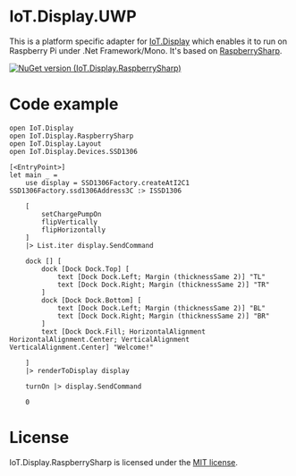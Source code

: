 # IoT.Display.UWP
This is a platform specific adapter for [IoT.Display](https://github.com/serhiiz/IoT.Display) which enables it to run on Raspberry Pi under .Net Framework/Mono. It's based on [RaspberrySharp](https://github.com/JTrotta/RaspberrySharp).

[![NuGet version (IoT.Display.RaspberrySharp)](https://img.shields.io/nuget/v/IoT.Display.RaspberrySharp.svg?style=flat-square)](https://www.nuget.org/packages/IoT.Display.RaspberrySharp/)

# Code example
```F#
open IoT.Display
open IoT.Display.RaspberrySharp
open IoT.Display.Layout
open IoT.Display.Devices.SSD1306

[<EntryPoint>]
let main _ =
    use display = SSD1306Factory.createAtI2C1 SSD1306Factory.ssd1306Address3C :> ISSD1306

    [
        setChargePumpOn 
        flipVertically 
        flipHorizontally 
    ] 
    |> List.iter display.SendCommand

    dock [] [
        dock [Dock Dock.Top] [
            text [Dock Dock.Left; Margin (thicknessSame 2)] "TL"
            text [Dock Dock.Right; Margin (thicknessSame 2)] "TR"
        ]
        dock [Dock Dock.Bottom] [
            text [Dock Dock.Left; Margin (thicknessSame 2)] "BL"
            text [Dock Dock.Right; Margin (thicknessSame 2)] "BR"
        ]
        text [Dock Dock.Fill; HorizontalAlignment HorizontalAlignment.Center; VerticalAlignment VerticalAlignment.Center] "Welcome!"
        
    ]
    |> renderToDisplay display
    
    turnOn |> display.SendCommand
    
    0
```

# License
IoT.Display.RaspberrySharp is licensed under the [MIT license](LICENSE).
